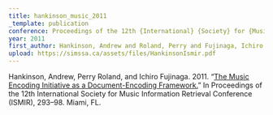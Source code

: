 ```yaml
---
title: hankinson_music_2011
_template: publication
conference: Proceedings of the 12th {International} {Society} for {Music} {Information} {Retrieval} {Conference} ({ISMIR})
year: 2011
first_author: Hankinson, Andrew and Roland, Perry and Fujinaga, Ichiro
upload: https://simssa.ca/assets/files/HankinsonIsmir.pdf
---
```

Hankinson, Andrew, Perry Roland, and Ichiro Fujinaga. 2011. “<a href="https://simssa.ca/assets/files/HankinsonIsmir.pdf">The Music Encoding Initiative as a Document-Encoding Framework.</a>” In Proceedings of the 12th International Society for Music Information Retrieval Conference (ISMIR), 293–98. Miami, FL.
